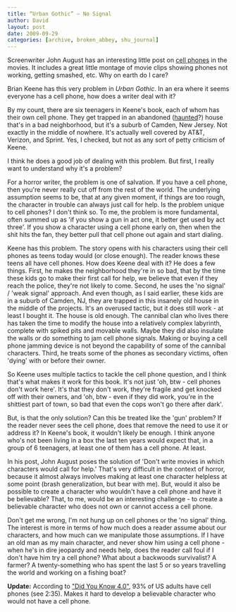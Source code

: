 ```yaml
---
title: “Urban Gothic” – No Signal
author: David
layout: post
date: 2009-09-29
categories: [archive, broken_abbey, shu_journal]
---
```


Screenwriter John August has an interesting little post on
[cell phones](http://johnaugust.com/archives/2009/no-signal) in the movies. It
includes a great little montage of movie clips showing phones not working,
getting smashed, etc. Why on earth do I care?

Brian Keene has this very problem in _Urban Gothic_. In an era where it seems
everyone has a cell phone, how does a writer deal with it?

By my count, there are six teenagers in Keene's book, each of whom has their own
cell phone. They get trapped in an abandoned
([haunted](/2009/09/28/stephen-king-the-art-of-darkness-the-haunted-house/)?)
house that's in a bad neighborhood, but it's a suburb of Camden, New Jersey. Not
exactly in the middle of nowhere. It's actually well covered by AT&T, Verizon,
and Sprint. Yes, I checked, but not as any sort of petty criticism of Keene.

I think he does a good job of dealing with this problem. But first, I really
want to understand why it's a problem?

For a horror writer, the problem is one of salvation. If you have a cell phone,
then you're never really cut off from the rest of the world. The underlying
assumption seems to be, that at any given moment, if things are too rough, the
character in trouble can always just call for help. Is the problem unique to
cell phones? I don't think so. To me, the problem is more fundamental, often
summed up as 'if you show a gun in act one, it better get used by act three'. If
you show a character using a cell phone early on, then when the shit hits the
fan, they better pull that cell phone out again and start dialing.

Keene has this problem. The story opens with his characters using their cell
phones as teens today would (or close enough). The reader knows these teens all
have cell phones. How does Keene deal with it? He does a few things. First, he
makes the neighborhood they're in so bad, that by the time these kids go to make
their first call for help, we believe that even if they reach the police,
they're not likely to come. Second, he uses the 'no signal' / 'weak signal'
approach. And even though, as I said earlier, these kids are in a suburb of
Camden, NJ, they are trapped in this insanely old house in the middle of the
projects. It's an overused tactic, but it does still work - at least I bought
it. The house is old enough. The cannibal clan who lives there has taken the
time to modify the house into a relatively complex labyrinth, complete with
spiked pits and movable walls. Maybe they did also insulate the walls or do
something to jam cell phone signals. Making or buying a cell phone jamming
device is not beyond the capability of some of the cannibal characters. Third,
he treats some of the phones as secondary victims, often 'dying' with or before
their owner.

So Keene uses multiple tactics to tackle the cell phone question, and I think
that's what makes it work for this book. It's not just 'oh, btw - cell phones
don't work here'. It's that they don't work, they're fragile and get knocked off
with their owners, and 'oh, btw - even if they did work, you're in the shittiest
part of town, so bad that even the cops won't go there after dark'.

But, is that the only solution? Can this be treated like the 'gun' problem? If
the reader never sees the cell phone, does that remove the need to use it or
address it? In Keene's book, it wouldn't likely be enough. I think anyone who's
not been living in a box the last ten years would expect that, in a group of 6
teenagers, at least one of them has a cell phone. At least.

In his post, John August poses the solution of 'Don't write movies in which
characters would call for help.' That's very difficult in the context of horror,
because it almost always involves making at least one character helpless at some
point (brash generalization, but bear with me). But, would it also be possible
to create a character who wouldn't have a cell phone and have it be believable?
That, to me, would be an interesting challenge - to create a believable
character who does not own or cannot access a cell phone.

Don't get me wrong, I'm not hung up on cell phones or the 'no signal' thing. The
interest is more in terms of how much does a reader assume about our characters,
and how much can we manipulate those assumptions. If I have an old man as my
main character, and never show him using a cell phone - when he's in dire
jeopardy and needs help, does the reader call foul if I don't have him try a
cell phone? What about a backwoods survivalist? A farmer? A twenty-something who
has spent the last 5 or so years travelling the world and working on a fishing
boat?

**Update:** According to
["Did You Know 4.0"](http://www.youtube.com/watch?v=6ILQrUrEWe8), 93% of US
adults have cell phones (see 2:35). Makes it hard to develop a believable
character who would not have a cell phone.
